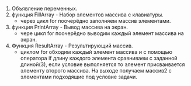1. Объявление переменных.
2. функция FillArray - Набор элементов массива с клавиатуры.
    - через цикл for поочерёдно заполняем массив элементами.
3. функция PrintArray - Вывод массива на экран.
    - чере цикл for поочерёдно выводим каждый элемент массива на экран.
4. Функция ResultArray - Результирующий массив.
    - циклом for обходим каждый элемент массива и с помощью оператора if длину каждого элемента сравниваем с заданной длиной(3), если условие выполняется то элемент присваивается элементу второго массива. На выходе получаем массив2 с элементами подходящие под условие задачи.
